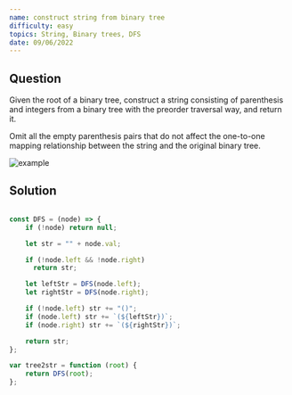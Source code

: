 ```yaml
---
name: construct string from binary tree
difficulty: easy
topics: String, Binary trees, DFS
date: 09/06/2022
---
```


## Question

Given the root of a binary tree, construct a string consisting of parenthesis and integers from a binary tree with the preorder traversal way, and return it.

Omit all the empty parenthesis pairs that do not affect the one-to-one mapping relationship between the string and the original binary tree.

![example](/leetcode/treetostring.png)

## Solution

```js:tree2str.js showLineNumbers

const DFS = (node) => {
    if (!node) return null;

    let str = "" + node.val;

    if (!node.left && !node.right)
      return str;

    let leftStr = DFS(node.left);
    let rightStr = DFS(node.right);

    if (!node.left) str += "()";
    if (node.left) str += `(${leftStr})`;
    if (node.right) str += `(${rightStr})`;

    return str;
};

var tree2str = function (root) {
    return DFS(root);
};

```
